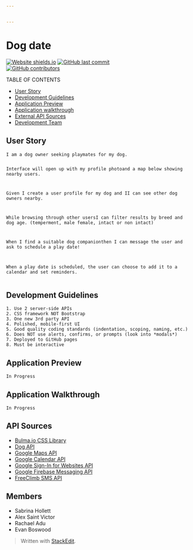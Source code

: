 ```yaml
---


---
```


<h1 id="dog-date">Dog date</h1>
<p><a href="http://jiberjiber.github.io/project-1/"><img src="https://img.shields.io/website-up-down-green-red/http/jiberjiber.github.io/project-1.svg" alt="Website shields.io"></a> <a href="https://github.com/jiberjiber/project-1/graphs/commit-activity"><img src="https://img.shields.io/github/last-commit/jiberjiber/project-1" alt="GitHub last commit"><br>
</a> <a href="https://github.com/jiberjiber/project-1/graphs/contributors"><img src="https://img.shields.io/github/contributors/jiberjiber/project-1" alt="GitHub contributors"></a></p>

TABLE OF CONTENTS
<p>
</p><ul>
<li><a href="#user-story">User Story</a></li>
<li><a href="#development-guidelines">Development Guidelines</a></li>
<li><a href="#application-preview">Application Preview</a></li>
<li><a href="#application-walk-through">Application walkthrough</a></li>
<li><a href="#api-sources">External API Sources</a></li>
<li><a href="#members">Development Team</a></li>
</ul>


<h2 id="user-story">User Story</h2>
<pre><code>I am a dog owner seeking playmates for my dog.

Interface will open up with my profile photoand a map below showing nearby users.

Given I create a user profile for my dog and II can see other dog owners nearby.

While browsing through other usersI can filter results by breed and dog age.
(temperment, male female, intact or non intact)

When I find a suitable dog companionthen I can message the user and ask to schedule a play date!

When a play date is scheduled, the user can choose to add it to a calendar and set reminders.
</code></pre>
<h2 id="development-guidelines">Development Guidelines</h2>
<pre><code>1. Use 2 server-side APIs
2. CSS framework NOT Bootstrap
3. One new 3rd party API
4. Polished, mobile-first UI
5. Good quality coding standards (indentation, scoping, naming, etc.)
6. Does NOT use alerts, confirms, or prompts (look into *modals*)
7. Deployed to GitHub pages
8. Must be interactive
</code></pre>
<h2 id="application-preview">Application Preview</h2>
<pre><code>In Progress
</code></pre>
<h2 id="application-walkthrough">Application Walkthrough</h2>
<pre><code>In Progress
</code></pre>
<h2 id="api-sources">API Sources</h2>
<ul>
<li><a href="https://bulma.io/">Bulma.io CSS Library</a></li>
<li><a href="https://dog.ceo/dog-api/">Dog API</a></li>
<li><a href="https://cloud.google.com/maps-platform">Google Maps API</a></li>
<li><a href="https://developers.google.com/calendar">Google Calendar API</a></li>
<li><a href="https://developers.google.com/identity/sign-in/web">Google Sign-In for Websites API</a></li>
<li><a href="https://firebase.google.com/docs">Google Firebase Messaging API</a></li>
<li><a href="https://www.freeclimb.com/lp/sms-api/?lead_source=googleads&amp;campaign_id=9211263073&amp;adgroup_id=96296157114&amp;keyword=send%20sms%20free%20api&amp;gclid=CjwKCAjwiMj2BRBFEiwAYfTbChVVRla0Ud-jFnI7mDcCpjbMjvwXOfUFGaHsLg1ZCKZBlysMhDfH8hoCkNcQAvD_BwE">FreeClimb SMS API</a></li>
</ul>
<h2 id="members">Members</h2>
<ul>
<li>Sabrina Hollett</li>
<li>Alex Saint Victor</li>
<li>Rachael Adu</li>
<li>Evan Boswood</li>
</ul>
<blockquote>
<p>Written with <a href="https://stackedit.io/">StackEdit</a>.</p>
</blockquote>

